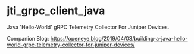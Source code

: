 # jti_grpc_client_java
Java 'Hello-World' gRPC Telemetry Collector For Juniper Devices.

Companion Blog: https://openeye.blog/2019/04/03/building-a-java-hello-world-grpc-telemetry-collector-for-juniper-devices/
